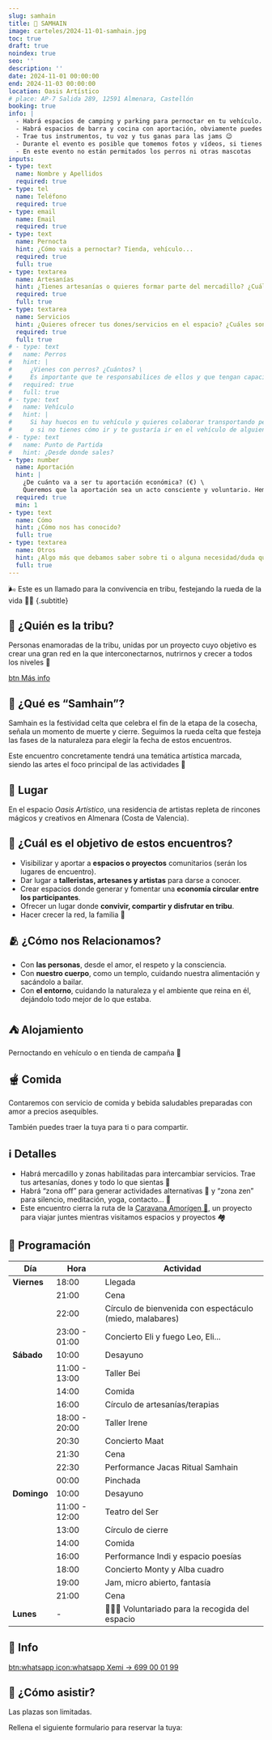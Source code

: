 ```yaml
---
slug: samhain
title: 🎃 SAMHAIN
image: carteles/2024-11-01-samhain.jpg
toc: true
draft: true
noindex: true
seo: ''
description: ''
date: 2024-11-01 00:00:00
end: 2024-11-03 00:00:00
location: Oasis Artístico
# place: AP-7 Salida 289, 12591 Almenara, Castellón
booking: true
info: |
  - Habrá espacios de camping y parking para pernoctar en tu vehículo. 
  - Habrá espacios de barra y cocina con aportación, obviamente puedes traer tus alimentos y bebidas para ti o para compartir en Tribu ☺️
  - Trae tus instrumentos, tu voz y tus ganas para las jams 😉
  - Durante el evento es posible que tomemos fotos y vídeos, si tienes inconveniente en ello, avísanos a tu llegada al evento.
  - En este evento no están permitados los perros ni otras mascotas
inputs:
- type: text
  name: Nombre y Apellidos
  required: true
- type: tel
  name: Teléfono
  required: true
- type: email
  name: Email
  required: true
- type: text
  name: Pernocta
  hint: ¿Cómo vais a pernoctar? Tienda, vehículo...
  required: true
  full: true
- type: textarea
  name: Artesanías
  hint: ¿Tienes artesanías o quieres formar parte del mercadillo? ¿Cuáles son?
  required: true
  full: true
- type: textarea
  name: Servicios
  hint: ¿Quieres ofrecer tus dones/servicios en el espacio? ¿Cuáles son?
  required: true
  full: true
# - type: text
#   name: Perros
#   hint: |
#     ¿Vienes con perros? ¿Cuántos? \
#     Es importante que te responsabilices de ellos y que tengan capacidad de convivencia con otras personas y perros.
#   required: true
#   full: true
# - type: text
#   name: Vehículo
#   hint: |
#     Si hay huecos en tu vehículo y quieres colaborar transportando personas, indícanos de cuantas plazas dispones \
#     o si no tienes cómo ir y te gustaría ir en el vehículo de alguien, indícalo
# - type: text
#   name: Punto de Partida
#   hint: ¿Desde donde sales?
- type: number
  name: Aportación
  hint: |
    ¿De cuánto va a ser tu aportación económica? (€) \
    Queremos que la aportación sea un acto consciente y voluntario. Hemos estimado que 40 euros es una cantidad adecuada para cubrir los costos de este evento, pero te invitamos a que elijas la cantidad que consideres adecuada. Tu contribución, sea cual sea, será valorada y apreciada.
  required: true
  min: 1
- type: text
  name: Cómo
  hint: ¿Cómo nos has conocido?
  full: true
- type: textarea
  name: Otros
  hint: ¿Algo más que debamos saber sobre ti o alguna necesidad/duda que tengas?
  full: true
---
```


🌬️ Este es un llamado para la convivencia en tribu, festejando la rueda de la vida 🍃🍂
{.subtitle}

## 👣 ¿Quién es la tribu?

Personas enamoradas de la tribu, unidas por un proyecto cuyo objetivo es crear una gran red en la que interconectarnos, nutrirnos y crecer a todos los niveles 🚀

[btn Más info](/#proyecto)

## 🎃 ¿Qué es “Samhain”?

Samhain es la festividad celta que celebra el fin de la etapa de la cosecha, señala un momento de muerte y cierre. Seguimos la rueda celta que festeja las fases de la naturaleza para elegir la fecha de estos encuentros.

Este encuentro concretamente tendrá una temática artística marcada, siendo las artes el foco principal de las actividades 🎨

## 📍 Lugar

En el espacio *Oasis Artístico*, una residencia de artistas repleta de rincones mágicos y creativos en Almenara (Costa de Valencia).

## 🎯 ¿Cuál es el objetivo de estos encuentros?

- ⁠Visibilizar y aportar a **espacios o proyectos** comunitarios (serán los lugares de encuentro).
- ⁠Dar lugar a **talleristas, artesanes y artistas** para darse a conocer.
- ⁠Crear espacios donde generar y fomentar una **economía circular entre los participantes**.
- ⁠Ofrecer un lugar donde **convivir, compartir y disfrutar en tribu**.
- ⁠Hacer crecer la red, la familia 🤍

## 🫂 ¿Cómo nos Relacionamos?

- Con **las personas**, desde el amor, el respeto y la consciencia.
- Con **nuestro cuerpo**, como un templo, cuidando nuestra alimentación y sacándolo a bailar.
- Con **el entorno**, cuidando la naturaleza y el ambiente que reina en él, dejándolo todo mejor de lo que estaba.

## ⛺ Alojamiento

Pernoctando en vehículo o en tienda de campaña 🩷

## 🫕 Comida

Contaremos con servicio de comida y bebida saludables preparadas con amor a precios asequibles.

También puedes traer la tuya para ti o para compartir.

## ℹ️ Detalles

- Habrá mercadillo y zonas habilitadas para intercambiar servicios. Trae tus artesanías, dones y todo lo que sientas 👐
- Habrá “zona off” para generar actividades alternativas 🤯 y “zona zen” para silencio, meditación, yoga, contacto… 🤫
- Este encuentro cierra la ruta de la [Caravana Amorígen 🚐](/#caravana-amorigen), un proyecto para viajar juntes mientras visitamos espacios y proyectos 🏘️

## 📅 Programación

| Día         | Hora            | Actividad                                                |
| ----------- | --------------- | -------------------------------------------------------- |
| **Viernes** | 18:00           | Llegada                                                  |
|             | 21:00           | Cena                                                     |
|             | 22:00           | Círculo de bienvenida con espectáculo (miedo, malabares) |
|             | 23:00 - 01:00   | Concierto Eli y fuego Leo, Eli...                        |
| **Sábado**  | 10:00           | Desayuno                                                 |
|             | 11:00 - 13:00   | Taller Bei                                               |
|             | 14:00           | Comida                                                   |
|             | 16:00           | Círculo de artesanías/terapias                           |
|             | 18:00 - 20:00   | Taller Irene                                             |
|             | 20:30           | Concierto Maat                                           |
|             | 21:30           | Cena                                                     |
|             | 22:30           | Performance Jacas Ritual Samhain                         |
|             | 00:00           | Pinchada                                                 |
| **Domingo** | 10:00           | Desayuno                                                 |
|             | 11:00 - 12:00   | Teatro del Ser                                           |
|             | 13:00           | Círculo de cierre                                        |
|             | 14:00           | Comida                                                   |
|             | 16:00           | Performance Indi y espacio poesías                       |
|             | 18:00           | Concierto Monty y Alba cuadro                            |
|             | 19:00           | Jam, micro abierto, fantasía                             |
|             | 21:00           | Cena                                                     |
| **Lunes**   | -               | 👨🏼‍🌾 Voluntariado para la recogida del espacio             |


## 📲 Info

[btn:whatsapp icon:whatsapp Xemi → 699 00 01 99](https://wa.me/34699000199 "nofollow")


## 📝 ¿Cómo asistir?

Las plazas son limitadas.

Rellena el siguiente formulario para reservar la tuya:
